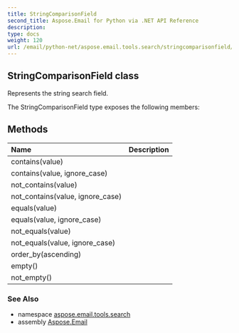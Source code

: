 ```yaml
---
title: StringComparisonField
second_title: Aspose.Email for Python via .NET API Reference
description: 
type: docs
weight: 120
url: /email/python-net/aspose.email.tools.search/stringcomparisonfield/
---
```


## StringComparisonField class

Represents the string search field.

The StringComparisonField type exposes the following members:
## Methods
| Name | Description |
| :- | :- |
|contains(value)|  |
|contains(value, ignore_case)|  |
|not_contains(value)|  |
|not_contains(value, ignore_case)|  |
|equals(value)|  |
|equals(value, ignore_case)|  |
|not_equals(value)|  |
|not_equals(value, ignore_case)|  |
|order_by(ascending)|  |
|empty()|  |
|not_empty()|  |

### See Also

* namespace [aspose.email.tools.search](/email/python-net/aspose.email.tools.search/)
* assembly [Aspose.Email](/slides/python-net/)

